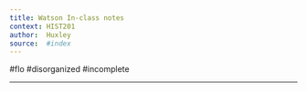 ```yaml
---
title: Watson In-class notes
context: HIST201
author:  Huxley 
source:  #index
---
```


#flo 
#disorganized #incomplete

---








